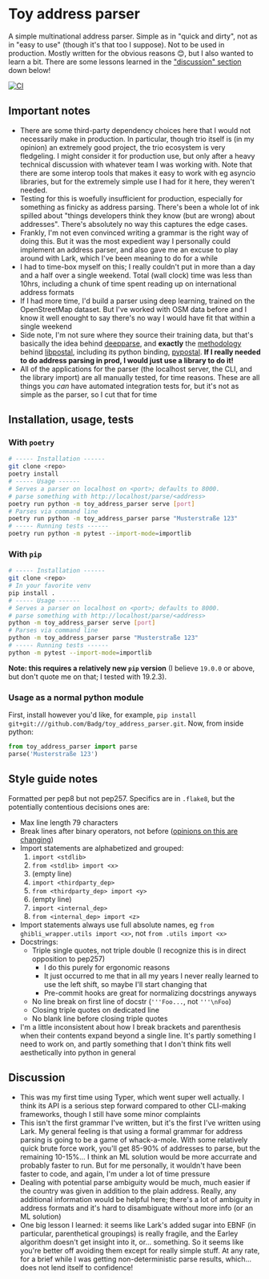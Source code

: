 # Toy address parser

A simple multinational address parser. Simple as in "quick and dirty", not as in "easy to use" (though it's that too I suppose). Not to be used in production. Mostly written for the obvious reasons 😊, but I also wanted to learn a bit. There are some lessons learned in the ["discussion" section](#discussion) down below!

[![CI](https://github.com/Badg/toy_address_parser/workflows/CI/badge.svg)](https://github.com/Badg/toy_address_parser/actions)

## Important notes

+   There are some third-party dependency choices here that I would not necessarily make in production. In particular, though trio itself is (in my opinion) an extremely good project, the trio ecosystem is very fledgeling. I might consider it for production use, but only after a heavy technical discussion with whatever team I was working with. Note that there are some interop tools that makes it easy to work with eg asyncio libraries, but for the extremely simple use I had for it here, they weren't needed.
+   Testing for this is woefully insufficient for production, especially for something as finicky as address parsing. There's been a whole lot of ink spilled about "things developers think they know (but are wrong) about addresses". There's absolutely no way this captures the edge cases.
+   Frankly, I'm not even convinced writing a grammar is the right way of doing this. But it was the most expedient way I personally could implement an address parser, and also gave me an excuse to play around with Lark, which I've been meaning to do for a while
+   I had to time-box myself on this; I really couldn't put in more than a day and a half over a single weekend. Total (wall clock) time was less than 10hrs, including a chunk of time spent reading up on international address formats
+   If I had more time, I'd build a parser using deep learning, trained on the OpenStreetMap dataset. But I've worked with OSM data before and I know it well enought to say there's no way I would have fit that within a single weekend
+   Side note, I'm not sure where they source their training data, but that's basically the idea behind [deepparse](https://deepparse.org/), and **exactly** the [methodology](https://www.mapzen.com/blog/inside-libpostal/) behind [libpostal](https://github.com/openvenues/libpostal), including its python binding, [pypostal](https://github.com/openvenues/pypostal). **If I really needed to do address parsing in prod, I would just use a library to do it!**
+   All of the applications for the parser (the localhost server, the CLI, and the library import) are all manually tested, for time reasons. These are all things you *can* have automated integration tests for, but it's not as simple as the parser, so I cut that for time

## Installation, usage, tests

### With ``poetry``

```bash
# ----- Installation ------
git clone <repo>
poetry install
# ----- Usage ------
# Serves a parser on localhost on <port>; defaults to 8000.
# parse something with http://localhost/parse/<address>
poetry run python -m toy_address_parser serve [port]
# Parses via command line
poetry run python -m toy_address_parser parse "Musterstraße 123"
# ----- Running tests ------
poetry run python -m pytest --import-mode=importlib
```

### With ``pip``

```bash
# ----- Installation ------
git clone <repo>
# In your favorite venv
pip install .
# ----- Usage ------
# Serves a parser on localhost on <port>; defaults to 8000.
# parse something with http://localhost/parse/<address>
python -m toy_address_parser serve [port]
# Parses via command line
python -m toy_address_parser parse "Musterstraße 123"
# ----- Running tests ------
python -m pytest --import-mode=importlib
```

**Note: this requires a relatively new ``pip`` version** (I believe ``19.0.0`` or above, but don't quote me on that; I tested with 19.2.3).

### Usage as a normal python module

First, install however you'd like, for example, ``pip install git+git:///github.com/Badg/toy_address_parser.git``. Now, from inside python:

```python
from toy_address_parser import parse
parse('Musterstraße 123')
```

## Style guide notes

Formatted per pep8 but not pep257. Specifics are in ``.flake8``, but the potentially contentious decisions ones are:

+   Max line length 79 characters
+   Break lines after binary operators, not before ([opinions on this are changing](https://stackoverflow.com/questions/7942586/correct-style-for-line-breaks-when-chaining-methods-in-python/7942617#7942617))
+   Import statements are alphabetized and grouped:
    1.  ``import <stdlib>``
    2.  ``from <stdlib> import <x>``
    3.  (empty line)
    4.  ``import <thirdparty_dep>``
    5.  ``from <thirdparty_dep> import <y>``
    6.  (empty line)
    7.  ``import <internal_dep>``
    8.  ``from <internal_dep> import <z>``
+   Import statements always use full absolute names, eg ``from ghibli_wrapper.utils import <x>``, not ``from .utils import <x>``
+   Docstrings:
    *   Triple single quotes, not triple double (I recognize this is in direct opposition to pep257)
        -   I do this purely for ergonomic reasons
        -   It just occurred to me that in all my years I never really learned to use the left shift, so maybe I'll start changing that
        -   Pre-commit hooks are great for normalizing docstrings anyways
    *   No line break on first line of docstr (``'''Foo...``, not ``'''\nFoo``)
    *   Closing triple quotes on dedicated line
    *   No blank line before closing triple quotes
+   I'm a little inconsistent about how I break brackets and parenthesis when their contents expand beyond a single line. It's partly something I need to work on, and partly something that I don't think fits well aesthetically into python in general

## Discussion

+   This was my first time using Typer, which went super well actually. I think its API is a serious step forward compared to other CLI-making frameworks, though I still have some minor complaints
+   This isn't the first grammar I've written, but it's the first I've written using Lark. My general feeling is that using a formal grammar for address parsing is going to be a game of whack-a-mole. With some relatively quick brute force work, you'll get 85-90% of addresses to parse, but the remaining 10-15%... I think an ML solution would be more accurrate and probably faster to run. But for me personally, it wouldn't have been faster to code, and again, I'm under a lot of time pressure
+   Dealing with potential parse ambiguity would be much, much easier if the country was given in addition to the plain address. Really, any additional information would be helpful here; there's a lot of ambiguity in address formats and it's hard to disambiguate without more info (or an ML solution)
+   One big lesson I learned: it seems like Lark's added sugar into EBNF (in particular, parenthetical groupings) is really fragile, and the Earley algorithm doesn't get insight into it, or... something. So it seems like you're better off avoiding them except for really simple stuff. At any rate, for a brief while I was getting non-deterministic parse results, which... does not lend itself to confidence!
